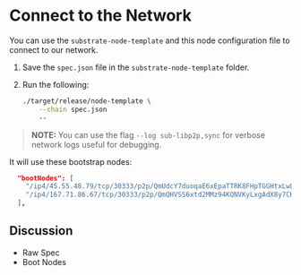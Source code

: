 # Connect to the Network

You can use the `substrate-node-template` and this node configuration file to
connect to our network.

1. Save the `spec.json` file in the `substrate-node-template` folder.

2. Run the following:

	```bash
	./target/release/node-template \
		--chain spec.json
		--
	```

> **NOTE:** You can use the flag `--log sub-libp2p,sync` for verbose network logs useful for debugging.

It will use these bootstrap nodes:

```json
  "bootNodes": [
    "/ip4/45.55.48.79/tcp/30333/p2p/QmUdcY7duoqaE6xEpaTTRK8FHpTGGHtxLwL3XW9kM5yd47",
    "/ip4/167.71.86.67/tcp/30333/p2p/QmQHVSS6xtd2MMz94KQNVKyLxgAdX8y7CKtEcvEkoKsVD2"
  ],
```

## Discussion

* Raw Spec
* Boot Nodes
